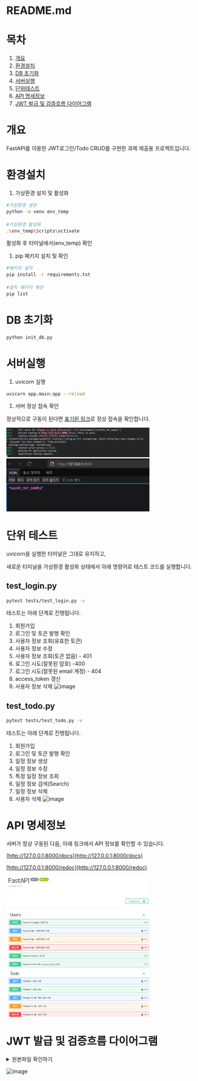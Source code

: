 # README.md

# 목차
1. [개요](#개요)   
2. [환경설치](#환경설치)   
3. [DB 초기화](#DB-초기화)   
4. [서버실행](#서버실행)
5. [단위테스트](#단위-테스트)
6. [API 명세정보](#API-명세정보)
8. [JWT 발급 및 검증흐름 다이어그램](#JWT-발급-및-검증흐름-다이어그램)

# 개요

FastAPI를 이용한 JWT로그인/Todo CRUD를 구현한 과제 제출용 프로젝트입니다.

# 환경설치

1. 가상환경 설치 및 활성화

```bash
#가상환경 생성
python -m venv env_temp

#가상환경 활성화
.\env_temp\Scripts\activate
```

활성화 후 터미널에서(env_temp) 확인

1. pip 패키지 설치 및 확인

```bash
#패키지 설치
pip install -r requirements.txt

#설치 패키지 확인
pip list
```
# DB 초기화
```bash
python init_db.py
```
# 서버실행

1. uvicorn 실행

```bash
uvicorn app.main:app --reload  
```

1. 서버 정상 접속 확인

정상적으로 구동이 된다면 [표기된 링크](http://127.0.0.1:8000)로 정상 접속을 확인합니다.

<img src="/public/paste-image/README/2025-05-13-01-33-21.png" width="75%" />
<img src="/public/paste-image/README/2025-05-13-01-37-02.png" width="75%" />

# 단위 테스트
uvicorn을 실행한 터미널은 그대로 유지하고, 

새로운 터미널을 가상환경 활성화 상태에서
아래 명령어로 테스트 코드를 실행합니다.
## test_login.py
```bash
pytest tests/test_login.py -v
```
테스트는 아래 단계로 진행됩니다.

1. 회원가입
2. 로그인 및 토큰 발행 확인
3. 사용자 정보 조회(유효한 토큰)
4. 사용자 정보 수정
5. 사용자 정보 조회(토큰 없음) - 401
6. 로그인 시도(잘못된 암호) -400
7. 로그인 시도(잘못된 email 계정) - 404 
8. access_token 갱신
9. 사용자 정보 삭제
![image](https://github.com/user-attachments/assets/0f15318c-b642-4d0c-8ed5-d0bc379f6a88)

## test_todo.py
```bash
pytest tests/test_todo.py -v
```
테스트는 아래 단계로 진행됩니다.
1. 회원가입
2. 로그인 및 토큰 발행 확인
3. 일정 정보 생성
4. 일정 정보 수정
5. 특정 일정 정보 조회
6. 일정 정보 검색(Search)
7. 일정 정보 삭제
8. 사용자 삭제
![image](https://github.com/user-attachments/assets/e0fb7142-206d-48c1-ae90-162899bd8501)

# API 명세정보

서버가 정상 구동된 다음, 아래 링크에서 API 정보를 확인할 수 있습니다.

[http://127.0.0.1:8000/docs](http://127.0.0.1:8000/docs)

[http://127.0.0.1:8000/redoc](http://127.0.0.1:8000/redoc)

<img src="/public/paste-image/README/2025-05-13-01-39-35.png" width="75%" />

# JWT 발급 및 검증흐름 다이어그램
<details>
<summary>
  원본파일 확인하기
</summary>
  
[draw.io](https://draw.io)를 통해 원본파일([diagrams.drawio](https://github.com/idleh4021/FastAPI_JWT_Sample/blob/main/diagrams.drawio))을 확인하실 수 있습니다.
![image](https://github.com/user-attachments/assets/33119001-0ede-4f22-8072-2f1a062c9fa2)
</details>

![image](https://github.com/user-attachments/assets/1293b54c-2210-4903-94c8-e1785b14cd88)

